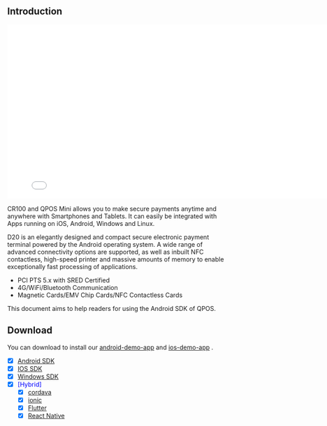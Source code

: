 ## Introduction

<iframe width="800" height="400" src="./products/products.html" frameborder="0"  scrolling="no" allowfullscreen></iframe>

CR100 and QPOS Mini allows you to make secure payments anytime and anywhere with Smartphones and Tablets.
It can easily be integrated with Apps running on iOS, Android, Windows and Linux.

D20 is an elegantly designed and compact secure electronic payment terminal powered by the Android operating system. A wide range of advanced connectivity options are supported, as well as inbuilt NFC contactless, high-speed printer and massive amounts of memory to enable exceptionally fast processing of applications.
- PCI PTS 5.x with SRED Certified
- 4G/WiFi/Bluetooth Communication
- Magnetic Cards/EMV Chip Cards/NFC Contactless Cards

This document aims to help readers for using the Android SDK of QPOS.

## Download
You can download to install our [android-demo-app][android-app]
 and [ios-demo-app][ios-app] .

[android-app]: http://d.7short.com/AndroidDemo
[ios-app]: http://d.7short.com/posDemo


<div style='color: blue'>

- [x] [Android SDK](https://gitlab.com/dspread/android) 
- [x] [IOS SDK](https://gitlab.com/dspread/ios)
- [x] [Windows SDK](https://gitlab.com/dspread/windows)
- [x] [Hybrid]
    - [x] [cordava](https://gitlab.com/dspread/cordova-plugin)
    - [x] [ionic](https://gitlab.com/dspread/ionic-demo)
    - [x] [Flutter](https://gitlab.com/dspread/flutter_demo)
    - [x] [React Native](https://gitlab.com/dspread/react-native)
    
</div>

